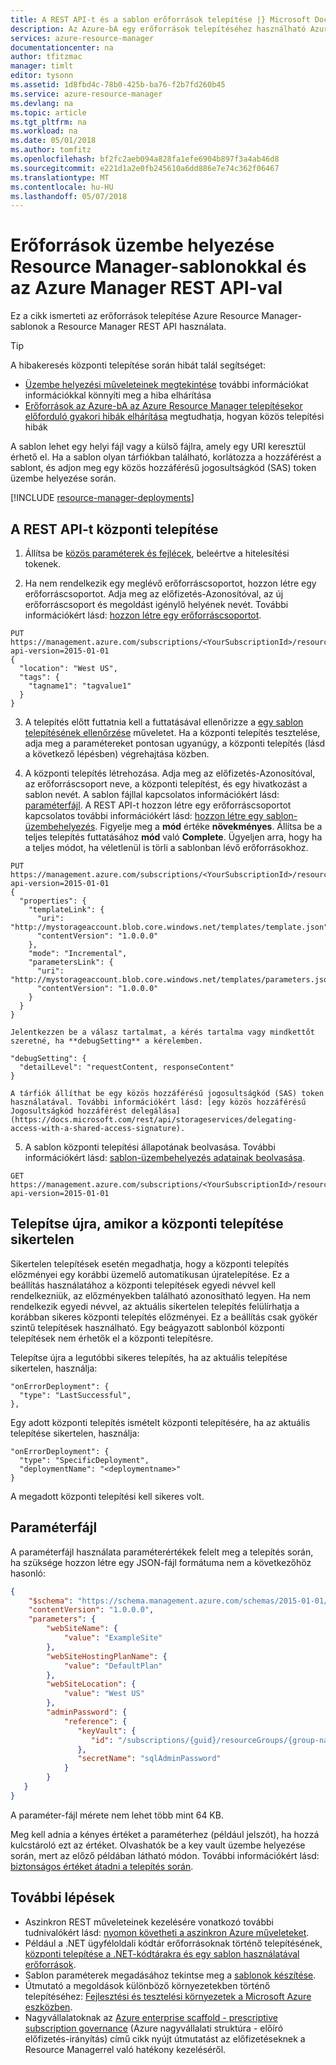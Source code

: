 ```yaml
---
title: A REST API-t és a sablon erőforrások telepítése |} Microsoft Docs
description: Az Azure-bA egy erőforrások telepítéséhez használható Azure Resource Manager és a Resource Manager REST API-t. Az erőforrások egy Resource Manager-sablonban vannak meghatározva.
services: azure-resource-manager
documentationcenter: na
author: tfitzmac
manager: timlt
editor: tysonn
ms.assetid: 1d8fbd4c-78b0-425b-ba76-f2b7fd260b45
ms.service: azure-resource-manager
ms.devlang: na
ms.topic: article
ms.tgt_pltfrm: na
ms.workload: na
ms.date: 05/01/2018
ms.author: tomfitz
ms.openlocfilehash: bf2fc2aeb094a828fa1efe6904b897f3a4ab46d8
ms.sourcegitcommit: e221d1a2e0fb245610a6dd886e7e74c362f06467
ms.translationtype: MT
ms.contentlocale: hu-HU
ms.lasthandoff: 05/07/2018
---
```

# <a name="deploy-resources-with-resource-manager-templates-and-resource-manager-rest-api"></a>Erőforrások üzembe helyezése Resource Manager-sablonokkal és az Azure Manager REST API-val

Ez a cikk ismerteti az erőforrások telepítése Azure Resource Manager-sablonok a Resource Manager REST API használata.  

> [!TIP]
> A hibakeresés központi telepítése során hibát talál segítséget:
> 
> * [Üzembe helyezési műveleteinek megtekintése](resource-manager-deployment-operations.md) további információkat információkkal könnyíti meg a hiba elhárítása
> * [Erőforrások az Azure-bA az Azure Resource Manager telepítésekor előforduló gyakori hibák elhárítása](resource-manager-common-deployment-errors.md) megtudhatja, hogyan közös telepítési hibák
> 
> 

A sablon lehet egy helyi fájl vagy a külső fájlra, amely egy URI keresztül érhető el. Ha a sablon olyan tárfiókban található, korlátozza a hozzáférést a sablont, és adjon meg egy közös hozzáférésű jogosultságkód (SAS) token üzembe helyezése során.

[!INCLUDE [resource-manager-deployments](../../includes/resource-manager-deployments.md)]

## <a name="deploy-with-the-rest-api"></a>A REST API-t központi telepítése
1. Állítsa be [közös paraméterek és fejlécek](/rest/api/azure/), beleértve a hitelesítési tokenek.

2. Ha nem rendelkezik egy meglévő erőforráscsoportot, hozzon létre egy erőforráscsoportot. Adja meg az előfizetés-Azonosítóval, az új erőforráscsoport és megoldást igénylő helyének nevét. További információkért lásd: [hozzon létre egy erőforráscsoportot](/rest/api/resources/resourcegroups/createorupdate).

  ```HTTP
  PUT https://management.azure.com/subscriptions/<YourSubscriptionId>/resourcegroups/<YourResourceGroupName>?api-version=2015-01-01
  {
    "location": "West US",
    "tags": {
      "tagname1": "tagvalue1"
    }
  }
  ```

3. A telepítés előtt futtatnia kell a futtatásával ellenőrizze a [egy sablon telepítésének ellenőrzése](/rest/api/resources/deployments/validate) műveletet. Ha a központi telepítés tesztelése, adja meg a paramétereket pontosan ugyanúgy, a központi telepítés (lásd a következő lépésben) végrehajtása közben.

4. A központi telepítés létrehozása. Adja meg az előfizetés-Azonosítóval, az erőforráscsoport neve, a központi telepítést, és egy hivatkozást a sablon nevét. A sablon fájllal kapcsolatos információkért lásd: [paraméterfájl](#parameter-file). A REST API-t hozzon létre egy erőforráscsoportot kapcsolatos további információkért lásd: [hozzon létre egy sablon-üzembehelyezés](https://docs.microsoft.com/rest/api/resources/deployments#Deployments_CreateOrUpdate). Figyelje meg a **mód** értéke **növekményes**. Állítsa be a teljes telepítés futtatásához **mód** való **Complete**. Ügyeljen arra, hogy ha a teljes módot, ha véletlenül is törli a sablonban lévő erőforrásokhoz.

  ```HTTP
  PUT https://management.azure.com/subscriptions/<YourSubscriptionId>/resourcegroups/<YourResourceGroupName>/providers/Microsoft.Resources/deployments/<YourDeploymentName>?api-version=2015-01-01
  {
    "properties": {
      "templateLink": {
        "uri": "http://mystorageaccount.blob.core.windows.net/templates/template.json",
        "contentVersion": "1.0.0.0"
      },
      "mode": "Incremental",
      "parametersLink": {
        "uri": "http://mystorageaccount.blob.core.windows.net/templates/parameters.json",
        "contentVersion": "1.0.0.0"
      }
    }
  }
  ```

    Jelentkezzen be a válasz tartalmat, a kérés tartalma vagy mindkettőt szeretné, ha **debugSetting** a kérelemben.

  ```HTTP
  "debugSetting": {
    "detailLevel": "requestContent, responseContent"
  }
  ```

    A tárfiók állíthat be egy közös hozzáférésű jogosultságkód (SAS) token használatával. További információkért lásd: [egy közös hozzáférésű Jogosultságkód hozzáférést delegálása](https://docs.microsoft.com/rest/api/storageservices/delegating-access-with-a-shared-access-signature).

5. A sablon központi telepítési állapotának beolvasása. További információkért lásd: [sablon-üzembehelyezés adatainak beolvasása](/rest/api/resources/deployments/get).

  ```HTTP
  GET https://management.azure.com/subscriptions/<YourSubscriptionId>/resourcegroups/<YourResourceGroupName>/providers/Microsoft.Resources/deployments/<YourDeploymentName>?api-version=2015-01-01
  ```

## <a name="redeploy-when-deployment-fails"></a>Telepítse újra, amikor a központi telepítése sikertelen

Sikertelen telepítések esetén megadhatja, hogy a központi telepítés előzményei egy korábbi üzemelő automatikusan újratelepítése. Ez a beállítás használatához a központi telepítések egyedi névvel kell rendelkezniük, az előzményekben található azonosítható legyen. Ha nem rendelkezik egyedi névvel, az aktuális sikertelen telepítés felülírhatja a korábban sikeres központi telepítés előzményei. Ez a beállítás csak gyökér szintű telepítések használható. Egy beágyazott sablonból központi telepítések nem érhetők el a központi telepítésre.

Telepítse újra a legutóbbi sikeres telepítés, ha az aktuális telepítése sikertelen, használja:

```HTTP
"onErrorDeployment": {
  "type": "LastSuccessful",
},
```

Egy adott központi telepítés ismételt központi telepítésére, ha az aktuális telepítése sikertelen, használja:

```HTTP
"onErrorDeployment": {
  "type": "SpecificDeployment",
  "deploymentName": "<deploymentname>"
}
```

A megadott központi telepítési kell sikeres volt.

## <a name="parameter-file"></a>Paraméterfájl

A paraméterfájl használata paraméterértékek felelt meg a telepítés során, ha szüksége hozzon létre egy JSON-fájl formátuma nem a következőhöz hasonló:

```json
{
    "$schema": "https://schema.management.azure.com/schemas/2015-01-01/deploymentParameters.json#",
    "contentVersion": "1.0.0.0",
    "parameters": {
        "webSiteName": {
            "value": "ExampleSite"
        },
        "webSiteHostingPlanName": {
            "value": "DefaultPlan"
        },
        "webSiteLocation": {
            "value": "West US"
        },
        "adminPassword": {
            "reference": {
               "keyVault": {
                  "id": "/subscriptions/{guid}/resourceGroups/{group-name}/providers/Microsoft.KeyVault/vaults/{vault-name}"
               }, 
               "secretName": "sqlAdminPassword" 
            }   
        }
   }
}
```

A paraméter-fájl mérete nem lehet több mint 64 KB.

Meg kell adnia a kényes értéket a paraméterhez (például jelszót), ha hozzá kulcstároló ezt az értéket. Olvashatók be a key vault üzembe helyezése során, mert az előző példában látható módon. További információkért lásd: [biztonságos értéket átadni a telepítés során](resource-manager-keyvault-parameter.md). 

## <a name="next-steps"></a>További lépések
* Aszinkron REST műveleteinek kezelésére vonatkozó további tudnivalókért lásd: [nyomon követheti a aszinkron Azure műveleteket](resource-manager-async-operations.md).
* Például a .NET ügyféloldali kódtár erőforrásoknak történő telepítésének, [központi telepítése a .NET-kódtárakra és egy sablon használatával erőforrások](../virtual-machines/windows/csharp-template.md?toc=%2fazure%2fvirtual-machines%2fwindows%2ftoc.json).
* Sablon paraméterek megadásához tekintse meg a [sablonok készítése](resource-group-authoring-templates.md#parameters).
* Útmutató a megoldások különböző környezetekben történő telepítéséhez: [Fejlesztési és tesztelési környezetek a Microsoft Azure eszközben](solution-dev-test-environments.md).
* Nagyvállalatoknak az [Azure enterprise scaffold - prescriptive subscription governance](resource-manager-subscription-governance.md) (Azure nagyvállalati struktúra - előíró előfizetés-irányítás) című cikk nyújt útmutatást az előfizetéseknek a Resource Managerrel való hatékony kezeléséről.

